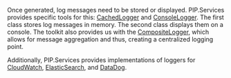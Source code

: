 
Once generated, log messages need to be stored or displayed. PIP.Services provides specific tools for this: [CachedLogger](../../../toolkit_api/node/components/log/cached_logger/) and [ConsoleLogger](../../../toolkit_api/node/components/log/console_logger/). The first class stores log messages in memory. The second class displays them on a console. The toolkit also provides us with the [CompositeLogger](../../../toolkit_api/node/components/log/composite_logger/), which allows for message aggregation and thus, creating a centralized logging point.
	
Additionally, PIP.Services provides implementations of loggers for [CloudWatch](../../../toolkit_api/node/aws/log/cloud_watch_logger/), [ElasticSearch](../../../toolkit_api/node/elasticsearch/log/elasticsearch_logger/), and [DataDog](../../../toolkit_api/node/datadog/log/datadog_logger/).
    